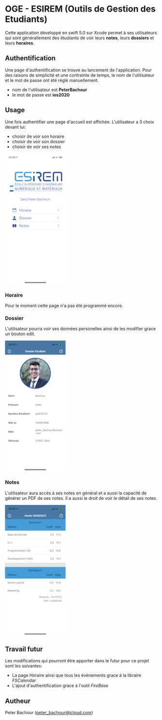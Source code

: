 # OGE - ESIREM (Outils de Gestion des Etudiants)

Cette application développé en swift 5.0 sur Xcode permet à ses utilisateurs qui sont générallement des étudiants de voir leurs **notes**, leurs **dossiers** et leurs **horaires**.

## Authentification

Une page d'authentification se trouve au lancement de l'application. Pour des raisons de simplicité et une contrainte de temps, le nom de l'utilisateur et le mot de passe ont été réglé manuellement.

- nom de l'utilisateur est **PeterBachour**
- le mot de passe est **ios2020**

## Usage

Une fois authentifier une page d'accueil est affichée. L'utilisateur a 3 choix devant lui:
- choisir de voir son horaire
- choisir de voir son dossier
- choisir de voir ses notes

<img src="Screenshots/homepage.png" width="200">

### Horaire

Pour le moment cette page n'a pas été programmé encore.

### Dossier

L'utilisateur pourra voir ses données personelles ainsi de les modifier grace un bouton edit.

<img src="Screenshots/dossier.png" width="200">

### Notes

L'utilisateur aura accès à ses notes en général et a aussi la capacité de générer un PDF de ses notes. Il a aussi le droit de voir le détail de ses notes.

<img src="Screenshots/notes.png" width="200">

## Travail futur
Les modifications qui pourront être apporter dans le futur pour ce projet sont les suivantes:
- La page Horaire ainsi que tous les événements grace à la libraire *FSCalendar*
- L'ajout d'authentification grace à l'outil *FireBase*

## Autheur
Peter Bachour (peter_bachour@icloud.com)
